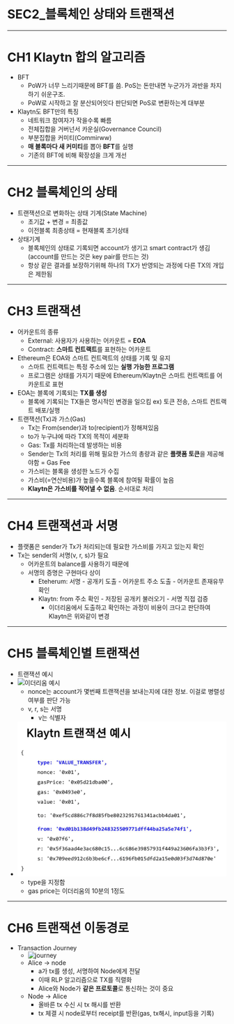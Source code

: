 # SEC2_블록체인 상태와 트랜잭션

---

# CH1 Klaytn 합의 알고리즘
- BFT  
  - PoW가 너무 느리기때문에 BFT를 씀. PoS는 돈만내면 누군가가 과반을 차지하기 쉬운구조.
  - PoW로 시작하고 잘 분산되어잇다 판단되면 PoS로 변환하는게 대부분
- Klaytn도 BFT만의 특징
  - 네트워크 참여자가 작을수록 빠름
  - 전체집합을 거버넌서 카운실(Governance Council)
  - 부분집합을 커미티(Commirww)
  - **매 블록마다 새 커미티**를 뽑아 **BFT**를 실행
  - 기존의 BFT에 비해 확장성을 크게 개선

---

# CH2 블록체인의 상태
- 트랜잭션으로 변화하는 상태 기계(State Machine)
  - 초기값 + 변경 = 최종값
  - 이전블록 최종상태 = 현재블록 초기상태
- 상태기계
  - 블록체인의 상태로 기록되면 account가 생기고 smart contract가 생김(account를 만드는 것은 key pair를 만드는 것)
  - 항상 같은 결과를 보장하기위해 하나의 TX가 반영되는 과정에 다른 TX의 개입은 제한됨

---

# CH3 트랜잭션
- 어카운트의 종류
  - External: 사용자가 사용하는 어카운트 = **EOA**
  - Contract: **스마트 컨트랙트**를 표현하는 어카운트
- Ethereum은 EOA와 스마트 컨트랙트의 상태를 기록 및 유지
  - 스마트 컨트랙트는 특정 주소에 있는 **실행 가능한 프로그램**
  - 프로그램은 상태를 가지기 때문에 Ethereum/Klaytn은 스마트 컨트랙트를 어카운트로 표현
- EOA는 블록에 기록되는 **TX를 생성**
  - 블록에 기록되는 TX들은 명시적인 변경을 일으킴 ex) 토큰 전송, 스마트 컨트랙트 배포/실행
- 트랜잭션(Tx)과 가스(Gas)
  - Tx는 From(sender)과 to(recipient)가 정해져있음
  - to가 누구냐에 따라 TX의 목적이 세분화
  - Gas: Tx를 처리하는데 발생하는 비용
  - Sender는 Tx의 처리를 위해 필요한 가스의 총량과 같은 **플랫폼 토큰**을 제공해야함 = Gas Fee 
  - 가스비는 블록을 생성한 노드가 수집
  - 가스비(=연산비용)가 높을수록 블록에 참여될 확률이 높음
  - **Klaytn은 가스비를 적어낼 수 없음**. 순서대로 처리

---

# CH4 트랜잭션과 서명
- 플랫폼은 sender가 Tx가 처리되는데 필요한 가스비를 가지고 있는지 확인
- Tx는 sender의 서명(v, r, s)가 필요
  - 어카운트의 balance를 사용하기 때문에
  - 서명의 증명은 구현마다 상이
    - Eteherum: 서명 - 공개키 도출 - 어카운트 주소 도출 - 어카운트 존재유무 확인
    - Klaytn: from 주소 확인 - 저장된 공개키 불러오기 - 서명 직접 검증
      - 이더리움에서 도출하고 확인하는 과정이 비용이 크다고 판단하여 Klaytn은 위와같이 변경

---

# CH5 블록체인별 트랜잭션
- 트랜잭션 예시
- ![이더리움 예시](https://miro.medium.com/proxy/1*6x3AKjKsjCaOFncemcWvUg.png)
  - nonce는 account가 몇번째 트랜잭션을 보내는지에 대한 정보. 이걸로 병렬성여부를 판단 가능
  - v, r, s는 서명
    - v는 식별자
- ![클레이튼 예시](klaytn예시.png)
  - type을 지정함
  - gas price는 이더리움의 10분의 1정도

---

# CH6 트랜잭션 이동경로
- Transaction Journey
  - ![journey](https://t1.daumcdn.net/thumb/R720x0.fpng/?fname=http://t1.daumcdn.net/brunch/service/user/6sb1/image/lQ18s98IN7RA_V5sjn-CkP0ZJ1c.png)  
  - Alice -> node
    - a가 tx를 생성, 서명하여 Node에게 전달
    - 이때 RLP 알고리즘으로 TX를 직렬화
    - Alice와 Node가 **같은 프로토콜**로 통신하는 것이 중요
  - Node -> Alice
    - 올바른 tx 수신 시 tx 해시를 반환
    - tx 체결 시 node로부터 receipt를 반환(gas, tx해시, input등을 기록)
